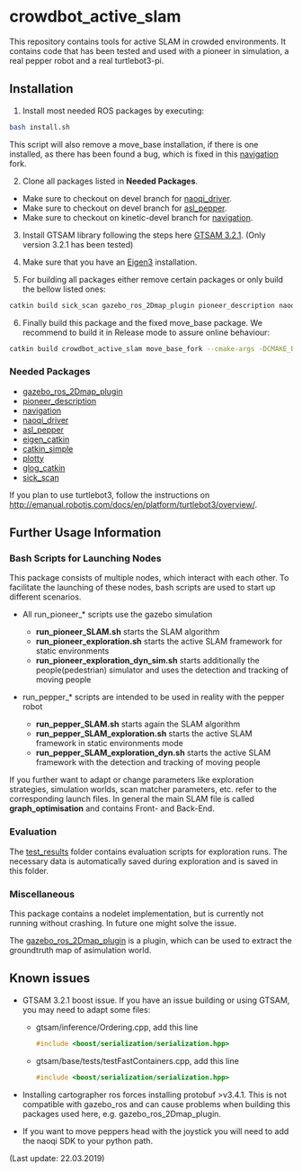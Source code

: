# crowdbot_active_slam

This repository contains tools for active SLAM in crowded environments. It contains code that has been tested and used with a pioneer in simulation, a real pepper robot and a real turtlebot3-pi.

## Installation

1. Install most needed ROS packages by executing:

  ```bash
  bash install.sh
  ```

  This script will also remove a move_base installation, if there is one installed, as there has been found a bug, which is fixed in this [navigation](https://github.com/dmammolo/navigation) fork.

2. Clone all packages listed in **Needed Packages**.

  - Make sure to checkout on devel branch for [naoqi_driver](https://github.com/danieldugas/naoqi_driver).
  - Make sure to checkout on devel branch for [asl_pepper](https://github.com/ethz-asl/asl_pepper).
  - Make sure to checkout on kinetic-devel branch for [navigation](https://github.com/dmammolo/navigation).

3. Install GTSAM library following the steps here [GTSAM 3.2.1](https://borg.cc.gatech.edu/download.html). (Only version 3.2.1 has been tested)

4. Make sure that you have an [Eigen3](http://eigen.tuxfamily.org/index.php?title=Main_Page) installation.

5. For building all packages either remove certain packages or only build the bellow listed ones:

  ```bash
  catkin build sick_scan gazebo_ros_2Dmap_plugin pioneer_description naoqi_driver eigen_catkin glog_catkin eigen_catkin plotty asl_pepper_basic_functions asl_pepper_joystick
  ```

6. Finally build this package and the fixed move_base package. We recommend to build it in Release mode to assure online behaviour:

  ```bash
  catkin build crowdbot_active_slam move_base_fork --cmake-args -DCMAKE_BUILD_TYPE=Release
  ```

### Needed Packages

- [gazebo_ros_2Dmap_plugin](https://github.com/dmammolo/gazebo_ros_2Dmap_plugin)
- [pioneer_description](https://github.com/dmammolo/pioneer_description)
- [navigation](https://github.com/dmammolo/navigation)
- [naoqi_driver](https://github.com/danieldugas/naoqi_driver)
- [asl_pepper](https://github.com/ethz-asl/asl_pepper)
- [eigen_catkin](https://github.com/ethz-asl/eigen_catkin)
- [catkin_simple](https://github.com/catkin/catkin_simple)
- [plotty](https://github.com/ethz-asl/plotty)
- [glog_catkin](https://github.com/ethz-asl/glog_catkin)
- [sick_scan](https://github.com/SICKAG/sick_scan)

If you plan to use turtlebot3, follow the instructions on <http://emanual.robotis.com/docs/en/platform/turtlebot3/overview/>.

## Further Usage Information

### Bash Scripts for Launching Nodes

This package consists of multiple nodes, which interact with each other. To facilitate the launching of these nodes, bash scripts are used to start up different scenarios.

- All run_pioneer_* scripts use the gazebo simulation

  - **run_pioneer_SLAM.sh** starts the SLAM algorithm
  - **run_pioneer_exploration.sh** starts the active SLAM framework for static environments
  - **run_pioneer_exploration_dyn_sim.sh** starts additionally the people(pedestrian) simulator and uses the detection and tracking of moving people

- run_pepper_* scripts are intended to be used in reality with the pepper robot

  - **run_pepper_SLAM.sh** starts again the SLAM algorithm
  - **run_pepper_SLAM_exploration.sh** starts the active SLAM framework in static environments mode
  - **run_pepper_SLAM_exploration_dyn.sh** starts the active SLAM framework with the detection and tracking of moving people

If you further want to adapt or change parameters like exploration strategies, simulation worlds, scan matcher parameters, etc. refer to the corresponding launch files. In general the main SLAM file is called **graph_optimisation** and contains Front- and Back-End.

### Evaluation

The [test_results](https://github.com/ethz-asl/crowdbot_active_slam/tree/devel/test_result) folder contains evaluation scripts for exploration runs. The necessary data is automatically saved during exploration and is saved in this folder.

### Miscellaneous

This package contains a nodelet implementation, but is currently not running without crashing. In future one might solve the issue.

The [gazebo_ros_2Dmap_plugin](https://github.com/dmammolo/gazebo_ros_2Dmap_plugin) is a plugin, which can be used to extract the groundtruth map of asimulation world.

## Known issues

- GTSAM 3.2.1 boost issue. If you have an issue building or using GTSAM, you may need to adapt some files:

  - gtsam/inference/Ordering.cpp, add this line

    ```c++
    #include <boost/serialization/serialization.hpp>
    ```

  - gtsam/base/tests/testFastContainers.cpp, add this line

    ```c++
    #include <boost/serialization/serialization.hpp>
    ```

- Installing cartographer ros forces installing protobuf >v3.4.1\. This is not compatible with gazebo_ros and can cause problems when building this packages used here, e.g. gazebo_ros_2Dmap_plugin.

- If you want to move peppers head with the joystick you will need to add the naoqi SDK to your python path.

(Last update: 22.03.2019)
